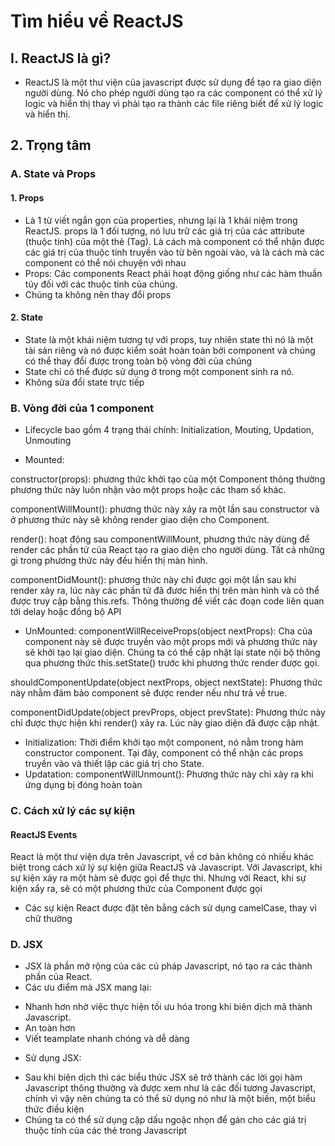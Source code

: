 # Tìm hiểu về ReactJS
## I. ReactJS là gì?

- ReactJS là một thư viện của javascript được sử dụng để tạo ra giao diện người dùng. Nó cho phép người dùng tạo ra các component có thể xử lý logic và hiển thị thay vì phải tạo ra thành các file riêng biết để xử lý logic và hiển thị.
## 2. Trọng tâm
### A. State và Props

#### 1. Props
- Là 1 từ viết ngắn gọn của properties, nhưng lại là 1 khái niệm trong ReactJS. props là 1 đối tượng, nó lưu trữ các giá trị của các attribute (thuộc tính) của một thẻ (Tag). Là cách mà component có thể nhận được các giá trị của thuộc tính truyền vào từ bên ngoài vào, và là cách mà các component có thể nói chuyện với nhau
- Props: Các components React phải hoạt động giống như các hàm thuần túy đối với các thuộc tính của chúng.
- Chúng ta không nên thay đổi props
#### 2. State
- State là một khái niệm tương tự với props, tuy nhiên state thì nó là một tài sản riêng và nó được kiểm soát hoàn toàn bởi component và chúng có thể thay đổi được trong toàn bộ vòng đời của chúng
- State chỉ có thể được sử dụng ở trong một component sinh ra nó.
- Không sửa đổi state trực tiếp
### B. Vòng đời của 1 component
- Lifecycle bao gồm 4 trạng thái chính: Initialization, Mouting, Updation, Unmouting
+ Mounted:

 constructor(props): phương thức khởi tạo của một Component thông thường phương thức này luôn nhận vào một props hoặc các tham số khác.

 componentWillMount(): phương thức này xảy ra một lần sau constructor và ở phương thức này sẽ không render giao diện cho Component.

 render(): hoạt động sau componentWillMount, phương thức này dùng để render các phần tử của React tạo ra giao diện cho người dùng. Tất cả những gì trong phương thức này đều hiển thị màn hình.

 componentDidMount(): phương thức này chỉ được gọi một lần sau khi render xảy ra, lúc này các phần tử đã đươc hiển thị trên màn hình và có thể được truy cập bằng this.refs. Thông thường để viết các đoạn code liên quan tới delay hoặc đồng bộ API
+ UnMounted:
componentWillReceiveProps(object nextProps): Cha của component này sẽ được truyền vào một props mới và phương thức này sẽ khởi tạo lại giao diện. Chúng ta có thể cập nhật lại state nội bộ thông qua phương thức this.setState() trước khi phương thức render được gọi.

shouldComponentUpdate(object nextProps, object nextState): Phương thức này nhằm đảm bảo component sẽ được render nếu như trả về true.

componentDidUpdate(object prevProps, object prevState): Phương thức này chỉ được thực hiện khi render() xảy ra. Lúc này giao diện đã được cập nhật.
+ Initialization:  Thời điểm khởi tạo một component, nó nằm trong hàm constructor component. Tại đây, component có thể nhận các props truyền vào và thiết lập các giá trị cho State.
+  Updatation:
 componentWillUnmount(): Phương thức này chỉ xảy ra khi ứng dụng bị đóng hoàn toàn
### C. Cách xử lý các sự kiện

#### ReactJS Events
React là một thư viện dựa trên Javascript, về cơ bản không có nhiều khác biệt trong cách xử lý sự kiện giữa ReactJS và Javascript. Với Javascript, khi sự kiện xảy ra một hàm sẽ được gọi để thực thi. Nhưng với React, khi sự kiện xẩy ra, sẽ có một phương thức của Component được gọi
+  Các sự kiện React được đặt tên bằng cách sử dụng camelCase, thay vì chữ thường
### D. JSX 
- JSX là phần mở rộng của các cú pháp Javascript, nó tạo ra các thành phần của React.
- Các ưu điểm mà JSX mang lại:
+ Nhanh hơn nhờ việc thực hiện tối ưu hóa trong khi biên dịch mã thành Javascript.
+ An toàn hơn
+ Viết teamplate nhanh chóng và dễ dàng
- Sử dụng JSX:
+ Sau khi biên dịch thì các biểu thức JSX sẽ trở thành các lời gọi hàm Javascript thông thường và được xem như là các đối tương Javascript, chính vì vậy nên chúng ta có thể sử dụng nó như là một biến, một biểu thức điều kiện
+ Chúng ta có thể sử dụng cặp dấu ngoặc nhọn để gán cho các giá trị thuộc tính của các thẻ trong Javascript












